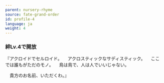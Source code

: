```yaml
---
parent: nursery-rhyme
source: fate-grand-order
id: profile-4
language: ja
weight: 4
---
```


### 絆Lv.4で開放

『アクロイドでセルロイド。
　アクロスティックなサディスティック。
　ここでは誰もがただのモノ。
　鳥は鳥で、人は人でいいじゃない。

　貴方のお名前、いただくわ。』
